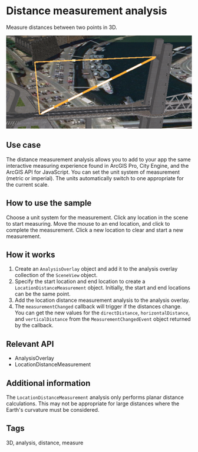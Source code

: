 # Distance measurement analysis

Measure distances between two points in 3D.

![](DistanceMeasurementAnalysis.png)

## Use case

The distance measurement analysis allows you to add to your app the same interactive measuring experience found in ArcGIS Pro, City Engine, and the ArcGIS API for JavaScript. You can set the unit system of measurement (metric or imperial). The units automatically switch to one appropriate for the current scale.

## How to use the sample

Choose a unit system for the measurement. Click any location in the scene to start measuring. Move the mouse to an end location, and click to complete the measurement. Click a new location to clear and start a new measurement.

## How it works

1. Create an `AnalysisOverlay` object and add it to the analysis overlay collection of the `SceneView` object.
2. Specify the start location and end location to create a `LocationDistanceMeasurement` object. Initially, the start and end locations can be the same point.
3. Add the location distance measurement analysis to the analysis overlay.
4. The `measurementChanged` callback will trigger if the distances change. You can get the new values for the `directDistance`, `horizontalDistance`, and `verticalDistance` from the `MeasurementChangedEvent` object returned by the callback.

## Relevant API

* AnalysisOverlay
* LocationDistanceMeasurement

## Additional information

The `LocationDistanceMeasurement` analysis only performs planar distance calculations. This may not be appropriate for large distances where the Earth's curvature must be considered.

## Tags

3D, analysis, distance, measure
